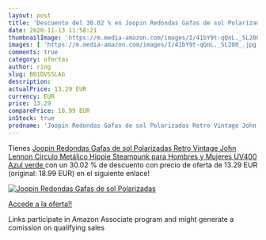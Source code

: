 ```yaml
---
layout: post
title: 'Descuento del 30.02 % en Joopin Redondas Gafas de sol Polarizadas'
date: 2020-11-13 11:58:21
thumbnailImage: 'https://m.media-amazon.com/images/I/41bY9t-qQnL._SL200_.jpg'
images: [ 'https://m.media-amazon.com/images/I/41bY9t-qQnL._SL200_.jpg' ]
comments: true
category: ofertas
author: ring
slug: B01DVS5LAG
description:
actualPrice: 13.29 EUR
currency: EUR
price: 13.29
comparePrice: 18.99 EUR
inStock: true
prodname: 'Joopin Redondas Gafas de sol Polarizadas Retro Vintage John Lennon Círculo Metálico Hippie Steampunk para Hombres y Mujeres UV400  Azul verde '
---
```


Tienes [Joopin Redondas Gafas de sol Polarizadas Retro Vintage John Lennon Círculo Metálico Hippie Steampunk para Hombres y Mujeres UV400  Azul verde ](https://www.amazon.es/dp/B01DVS5LAG/?tag=tolees-21) con un 30.02 % de descuento con precio de oferta de 13.29 EUR (original: 18.99 EUR) en el siguiente enlace!

[![Joopin Redondas Gafas de sol Polarizadas](https://m.media-amazon.com/images/I/41bY9t-qQnL._SL200_.jpg)](https://www.amazon.es/dp/B01DVS5LAG/?tag=tolees-21)

[Accede a la oferta!!](https://www.amazon.es/dp/B01DVS5LAG/?tag=tolees-21)

Links participate in Amazon Associate program and might generate a comission on qualifying sales


